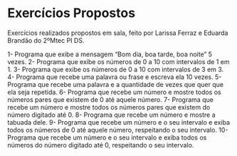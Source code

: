 # Exercícios Propostos
Exercícios realizados propostos em sala, feito por Larissa Ferraz e Eduarda Brandão do 2ºMtec PI DS.

1- Programa que exibe a mensagem “Bom dia, boa tarde, boa noite” 5 vezes.
2- Programa que exibe os números de 0 a 10 com intervalos de 1 em 1.
3- Programa que exibe os números de 0 a 10 com intervalos de 3 em 3.
4- Programa que recebe uma palavra ou frase e escreva ela 10 vezes.
5- Programa que recebe uma palavra e a quantidade de vezes que quer que ela seja repetida.
6- Programa que recebe um número e mostre todos os números pares que existem de 0 até aquele número.
7- Programa que recebe um número e mostre todos os números pares que existem do número digitado até 0.
8- Programa que recebe um número e mostre a tabuada dele.
9- Programa que recebe um número e o seu intervalo e exiba todos os números de 0 até aquele número, respeitando o seu intervalo.
10- Programa que recebe um número e o seu intervalo e exiba todos os números do número digitado até 0, respeitando o seu intervalo.